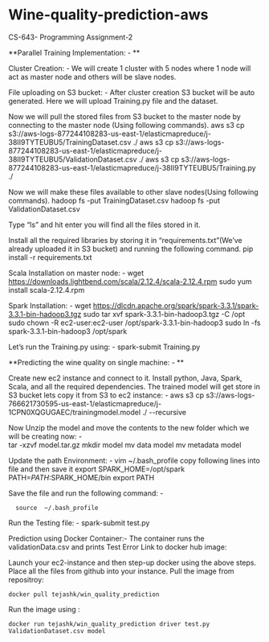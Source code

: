 # Wine-quality-prediction-aws
CS-643- Programming Assignment-2

**Parallel Training Implementation: - **

Cluster Creation: - 
We will create 1 cluster with 5 nodes where 1 node will act as master node and others will be slave nodes.

File uploading on S3 bucket: - After cluster creation S3 bucket will be auto generated. Here we will upload Training.py file and the dataset. 

Now we will pull the stored files from S3 bucket to the master node by connecting to the master node (Using following commands).
		aws s3 cp s3://aws-logs-877244108283-us-east-1/elasticmapreduce/j-38II9TYTEUBU5/TrainingDataset.csv ./
    aws s3 cp s3://aws-logs-877244108283-us-east-1/elasticmapreduce/j-38II9TYTEUBU5/ValidationDataset.csv ./
    aws s3 cp s3://aws-logs-877244108283-us-east-1/elasticmapreduce/j-38II9TYTEUBU5/Training.py ./
    
Now we will make these files available to other slave nodes(Using following commands).
     hadoop fs -put TrainingDataset.csv
		 hadoop fs -put ValidationDataset.csv
     
Type “ls” and hit enter you will find all the files stored in it.

Install all the required libraries by storing it in “requirements.txt”(We’ve already uploaded it in S3 bucket) and running the following command.
			pip install -r requirements.txt
	
Scala Installation on master node: -
			wget https://downloads.lightbend.com/scala/2.12.4/scala-2.12.4.rpm
			sudo yum install scala-2.12.4.rpm

Spark Installation: -
			wget https://dlcdn.apache.org/spark/spark-3.3.1/spark-3.3.1-bin-hadoop3.tgz
      sudo tar xvf spark-3.3.1-bin-hadoop3.tgz -C /opt
      sudo chown -R ec2-user:ec2-user /opt/spark-3.3.1-bin-hadoop3
      sudo ln -fs spark-3.3.1-bin-hadoop3 /opt/spark
	 

Let’s run the Training.py using: - 
spark-submit Training.py


**Predicting the wine quality on single machine: - **

Create new ec2 instance and connect to it.
Install python, Java, Spark, Scala, and all the required dependencies.
The trained model will get store in S3 bucket lets copy it from S3 to ec2 instance: - 
      aws s3 cp s3://aws-logs-766621730595-us-east-1/elasticmapreduce/j-1CPN0XQGUGAEC/trainingmodel.model ./ --recursive


Now Unzip the model and move the contents to the new folder which we will be creating now: - 	
    tar -xzvf model.tar.gz
    mkdir model
    mv data<downloaded file> model<model folder>
    mv metadata<downloaded file> model<model folder>

Update the path Environment: -
      vim ~/.bash_profile
      copy following lines into file and then save it
      export SPARK_HOME=/opt/spark
      PATH=$PATH:$SPARK_HOME/bin
      export PATH

Save the file and run the following command: - 

      source  ~/.bash_profile

Run the Testing file: - 
        spark-submit test.py


  
Prediction using Docker Container:-
      The container runs the validationData.csv and prints Test Error Link to docker hub image:

Launch your ec2-instance and then step-up docker using the above steps.
Place all the files from github into your instance.
Pull the image from repositroy: 
	
	docker pull tejashk/win_quality_prediction
Run the image using : 
	
	docker run tejashk/win_quality_prediction driver test.py ValidationDataset.csv model


  

